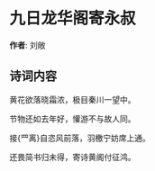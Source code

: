 # 九日龙华阁寄永叔

**作者**: 刘敞

## 诗词内容

黄花欲落晓霜浓，极目秦川一望中。

节物还如去年好，懽游不与故人同。

接{罒离}自恣风前落，羽檄宁妨席上通。

还畏简书归未得，寄诗黄阁付征鸿。

